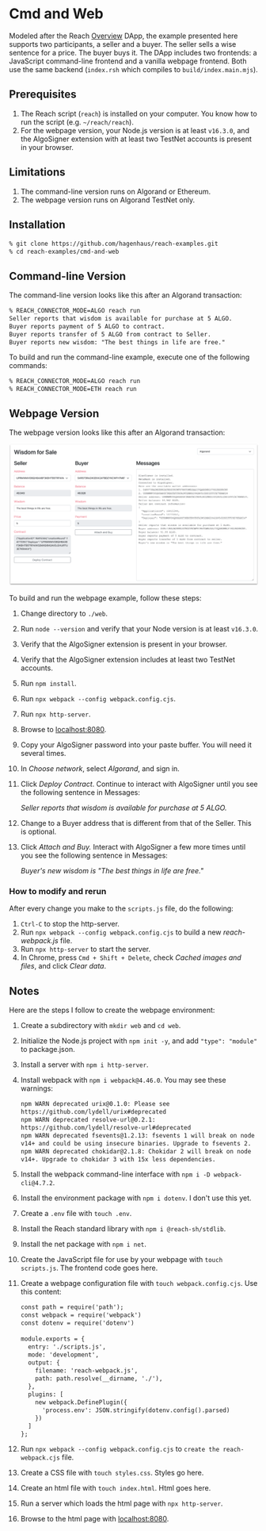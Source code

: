 # Cmd and Web

Modeled after the Reach [Overview](https://github.com/reach-sh/reach-lang/tree/master/examples/overview) DApp, the example presented here supports two participants, a seller and a buyer. The seller sells a wise sentence for a price. The buyer buys it. The DApp includes two frontends: a JavaScript command-line frontend and a vanilla webpage frontend. Both use the same backend (`index.rsh` which compiles to `build/index.main.mjs`).

## Prerequisites

1. The Reach script (`reach`) is installed on your computer. You know how to run the script (e.g. `~/reach/reach`).
1. For the webpage version, your Node.js version is at least `v16.3.0`, and the AlgoSigner extension with at least two TestNet accounts is present in your browser.

## Limitations

1. The command-line version runs on Algorand or Ethereum.
1. The webpage version runs on Algorand TestNet only.

## Installation

```
% git clone https://github.com/hagenhaus/reach-examples.git
% cd reach-examples/cmd-and-web
```

## Command-line Version

The command-line version looks like this after an Algorand transaction:

```
% REACH_CONNECTOR_MODE=ALGO reach run
Seller reports that wisdom is available for purchase at 5 ALGO.
Buyer reports payment of 5 ALGO to contract.
Buyer reports transfer of 5 ALGO from contract to Seller.
Buyer reports new wisdom: "The best things in life are free."
```

To build and run the command-line example, execute one of the following commands:

```
% REACH_CONNECTOR_MODE=ALGO reach run
% REACH_CONNECTOR_MODE=ETH reach run
```

## Webpage Version

The webpage version looks like this after an Algorand transaction:

<img src="cmd-and-web-web.png">

To build and run the webpage example, follow these steps:

1. Change directory to `./web`.

1. Run `node --version` and verify that your Node version is at least `v16.3.0`.

1. Verify that the AlgoSigner extension is present in your browser.

1. Verify that the AlgoSigner extension includes at least two TestNet accounts.

1. Run `npm install`.

1. Run `npx webpack --config webpack.config.cjs`.

1. Run `npx http-server`.

1. Browse to [localhost:8080](http://localhost:8080).

1. Copy your AlgoSigner password into your paste buffer. You will need it several times.

1. In *Choose network*, select *Algorand*, and sign in.

1. Click *Deploy Contract*. Continue to interact with AlgoSigner until you see the following sentence in Messages:

    *Seller reports that wisdom is available for purchase at 5 ALGO.*

1. Change to a Buyer address that is different from that of the Seller. This is optional.

1. Click *Attach and Buy.* Interact with AlgoSigner a few more times until you see the following sentence in Messages:

    *Buyer's new wisdom is "The best things in life are free."*

### How to modify and rerun

After every change you make to the `scripts.js` file, do the following:

1. `Ctrl-C` to stop the http-server.
1. Run `npx webpack --config webpack.config.cjs` to build a new *reach-webpack.js* file.
1. Run `npx http-server` to start the server.
1. In Chrome, press `Cmd + Shift + Delete`, check *Cached images and files*, and click *Clear data*.

## Notes

Here are the steps I follow to create the webpage environment:

1. Create a subdirectory with `mkdir web` and `cd web`.

1. Initialize the Node.js project with `npm init -y`, and add `"type": "module"` to package.json.

1. Install a server with `npm i http-server`.

1. Install webpack with `npm i webpack@4.46.0`. You may see these warnings:

    ```
    npm WARN deprecated urix@0.1.0: Please see https://github.com/lydell/urix#deprecated
    npm WARN deprecated resolve-url@0.2.1: https://github.com/lydell/resolve-url#deprecated
    npm WARN deprecated fsevents@1.2.13: fsevents 1 will break on node v14+ and could be using insecure binaries. Upgrade to fsevents 2.
    npm WARN deprecated chokidar@2.1.8: Chokidar 2 will break on node v14+. Upgrade to chokidar 3 with 15x less dependencies.
    ```

1. Install the webpack command-line interface with `npm i -D webpack-cli@4.7.2`.

1. Install the environment package with `npm i dotenv`. I don't use this yet. 

1. Create a `.env` file with `touch .env`.

1. Install the Reach standard library with `npm i @reach-sh/stdlib`.

1. Install the net package with `npm i net`.

1. Create the JavaScript file for use by your webpage with `touch scripts.js`. The frontend code goes here.

1. Create a webpage configuration file with `touch webpack.config.cjs`. Use this content:

    ```
    const path = require('path');
    const webpack = require('webpack')
    const dotenv = require('dotenv')

    module.exports = {
      entry: './scripts.js',
      mode: 'development',
      output: {
        filename: 'reach-webpack.js',
        path: path.resolve(__dirname, './'),
      },
      plugins: [
        new webpack.DefinePlugin({
          'process.env': JSON.stringify(dotenv.config().parsed)
        })
      ]
    };
    ```

1. Run `npx webpack --config webpack.config.cjs` to `create the reach-webpack.cjs` file.

1. Create a CSS file with `touch styles.css`. Styles go here.

1. Create an html file with `touch index.html`. Html goes here.

1. Run a server which loads the html page with `npx http-server`.

1. Browse to the html page with [localhost:8080](http://localhost:8080).
